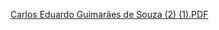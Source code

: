 [Carlos Eduardo Guimarães de Souza (2) (1).PDF](https://github.com/user-attachments/files/17087926/Carlos.Eduardo.Guimaraes.de.Souza.2.1.PDF)
